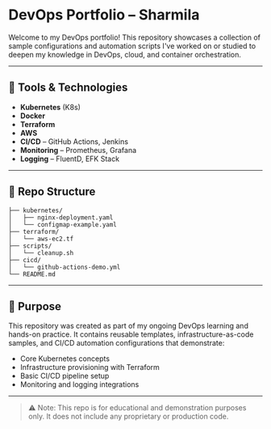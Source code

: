 # DevOps Portfolio – Sharmila

Welcome to my DevOps portfolio! This repository showcases a collection of sample configurations and automation scripts I've worked on or studied to deepen my knowledge in DevOps, cloud, and container orchestration.

---

## 🔧 Tools & Technologies

- **Kubernetes** (K8s)
- **Docker**
- **Terraform**
- **AWS**
- **CI/CD** – GitHub Actions, Jenkins
- **Monitoring** – Prometheus, Grafana
- **Logging** – FluentD, EFK Stack

---

## 📁 Repo Structure
```
├── kubernetes/
│   ├── nginx-deployment.yaml
│   └── configmap-example.yaml
├── terraform/
│   └── aws-ec2.tf
├── scripts/
│   └── cleanup.sh
├── cicd/
│   └── github-actions-demo.yml
└── README.md
```


---

## 🧠 Purpose

This repository was created as part of my ongoing DevOps learning and hands-on practice. It contains reusable templates, infrastructure-as-code samples, and CI/CD automation configurations that demonstrate:

- Core Kubernetes concepts  
- Infrastructure provisioning with Terraform  
- Basic CI/CD pipeline setup  
- Monitoring and logging integrations  

---

> ⚠️ Note: This repo is for educational and demonstration purposes only. It does not include any proprietary or production code.

